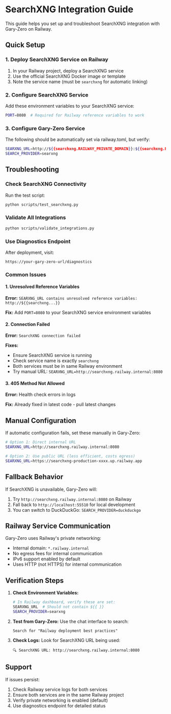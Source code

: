 # SearchXNG Integration Guide

This guide helps you set up and troubleshoot SearchXNG integration with Gary-Zero on Railway.


## Quick Setup

### 1. Deploy SearchXNG Service on Railway

1. In your Railway project, deploy a SearchXNG service
2. Use the official SearchXNG Docker image or template
3. Note the service name (must be `searchxng` for automatic linking)

### 2. Configure SearchXNG Service

Add these environment variables to your SearchXNG service:

```bash
PORT=8080  # Required for Railway reference variables to work
```

### 3. Configure Gary-Zero Service

The following should be automatically set via railway.toml, but verify:

```bash
SEARXNG_URL=http://${{searchxng.RAILWAY_PRIVATE_DOMAIN}}:${{searchxng.PORT}}
SEARCH_PROVIDER=searxng
```


## Troubleshooting

### Check SearchXNG Connectivity

Run the test script:

```bash
python scripts/test_searchxng.py
```

### Validate All Integrations

```bash
python scripts/validate_integrations.py
```

### Use Diagnostics Endpoint

After deployment, visit:

```
https://your-gary-zero-url/diagnostics
```

### Common Issues

#### 1. Unresolved Reference Variables

**Error:** `SEARXNG_URL contains unresolved reference variables: http://${{searchxng...}}`

**Fix:** Add `PORT=8080` to your SearchXNG service environment variables

#### 2. Connection Failed

**Error:** `SearchXNG connection failed`

**Fixes:**
- Ensure SearchXNG service is running
- Check service name is exactly `searchxng`
- Both services must be in same Railway environment
- Try manual URL: `SEARXNG_URL=http://searchxng.railway.internal:8080`

#### 3. 405 Method Not Allowed

**Error:** Health check errors in logs

**Fix:** Already fixed in latest code - pull latest changes


## Manual Configuration

If automatic configuration fails, set these manually in Gary-Zero:

```bash
# Option 1: Direct internal URL
SEARXNG_URL=http://searchxng.railway.internal:8080

# Option 2: Use public URL (less efficient, costs egress)
SEARXNG_URL=https://searchxng-production-xxxx.up.railway.app
```


## Fallback Behavior

If SearchXNG is unavailable, Gary-Zero will:
1. Try `http://searchxng.railway.internal:8080` on Railway
2. Fall back to `http://localhost:55510` for local development
3. You can switch to DuckDuckGo: `SEARCH_PROVIDER=duckduckgo`


## Railway Service Communication

Gary-Zero uses Railway's private networking:
- Internal domain: `*.railway.internal`
- No egress fees for internal communication
- IPv6 support enabled by default
- Uses HTTP (not HTTPS) for internal communication


## Verification Steps

1. **Check Environment Variables:**

   ```bash
   # In Railway dashboard, verify these are set:
   SEARXNG_URL  # Should not contain ${{ }}
   SEARCH_PROVIDER=searxng
   ```

2. **Test from Gary-Zero:**
   Use the chat interface to search:

   ```
   Search for "Railway deployment best practices"
   ```

3. **Check Logs:**
   Look for SearchXNG URL being used:

   ```
   🔍 SearchXNG URL: http://searchxng.railway.internal:8080
   ```


## Support

If issues persist:
1. Check Railway service logs for both services
2. Ensure both services are in the same Railway project
3. Verify private networking is enabled (default)
4. Use diagnostics endpoint for detailed status
